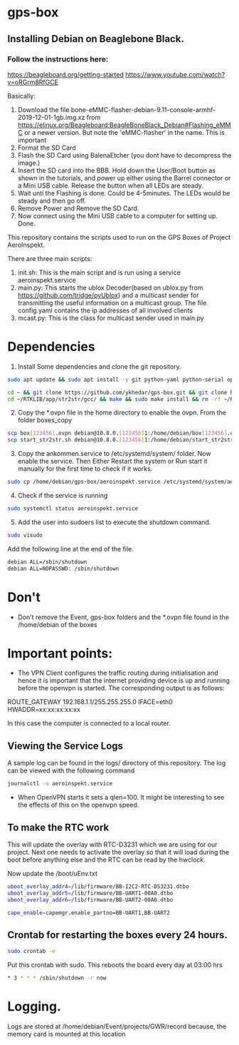 # gps-box
## Installing Debian on Beaglebone Black.
### Follow the instructions here:
https://beagleboard.org/getting-started
https://www.youtube.com/watch?v=oRGrm8RfGCE

Basically:
1. Download the file bone-eMMC-flasher-debian-9.11-console-armhf-2019-12-01-1gb.img.xz from
https://elinux.org/Beagleboard:BeagleBoneBlack_Debian#Flashing_eMMC
or a newer version. But note the 'eMMC-flasher' in the name. This is important
2. Format the SD Card
3. Flash the SD Card using BalenaEtcher (you dont have to decompress the image.)
4. Insert the SD card into the BBB. Hold down the User/Boot button as shown in the tutorials, and power up 
   either using the Barrel connector or a Mini USB cable. Release the button when all LEDs are steady.
5. Wait unti the Flashing is done. Could be 4-5minutes. The LEDs would be steady and then go off. 
6. Remove Power and Remove the SD Card.
7. Now connect using the Mini USB cable to a computer for setting up. Done.

 
This repository contains the scripts used to run 
on the GPS Boxes of Project AeroInspekt.

There are three main scripts:
1. init.sh: This is the main script and is run using a service aeroinspekt.service
2. main.py: This starts the ublox Decoder(based on ublox.py from https://github.com/tridge/pyUblox)
   and a multicast sender for transmitting the useful information on a multicast group. The 
   file config.yaml contains the ip addresses of all involved clients
3. mcast.py: This is the class for multicast sender used in main.py 
   
# Dependencies
1. Install Some dependencies and clone the git repository.
```bash
sudo apt update && sudo apt install -y git python-yaml python-serial openvpn usbutils usb-modeswitch libusb-1.0 build-essential && sudo apt upgrade bb-cape-overlays && sudo rm -rf /var/lib/apt/lists/*

cd ~ && git clone https://github.com/ykhedar/gps-box.git && git clone https://github.com/rtklibexplorer/RTKLIB.git &&
cd ~/RTKLIB/app/str2str/gcc/ && make && sudo make install && rm -rf ~/RTKLIB
```

2. Copy the *.ovpn file in the home directory to enable the ovpn. From the folder boxes_copy

```bash
scp box[123456].ovpn debian@10.8.0.[123456]1:/home/debian/box[123456].ovpn
scp start_str2str.sh debian@10.8.0.[123456]1:/home/debian/start_str2str.sh
```

3. Copy the ankommen.service to /etc/systemd/system/ folder. Now enable the service. Then Either Restart the system or
   Run start it manually for the first time to check if it works.
```bash
sudo cp /home/debian/gps-box/aeroinspekt.service /etc/systemd/system/aeroinspekt.service && sudo systemctl enable aeroinspekt.service
```

4. Check if the service is running
```bash
sudo systemctl status aeroinspekt.service
```

5. Add the user into sudoers list to execute the shutdown command.

```bash
sudo visudo
```

Add the following line at the end of the file.

```bash
debian ALL=/sbin/shutdown
debian ALL=NOPASSWD: /sbin/shutdown
```


# Don't
- Don't remove the Event, gps-box folders and the *.ovpn file found in the /home/debian of the boxes


# Important points:
- The VPN Client configures the traffic routing during initialisation and hence it is
important that the internet providing device is up and running before the openvpn is 
started. 
The corresponding output is as follows: 

ROUTE_GATEWAY 192.168.1.1/255.255.255.0 IFACE=eth0 HWADDR=xx:xx:xx:xx:xx

In this case the computer is connected to a local router.

## Viewing the Service Logs

A sample log can be found in the logs/ directory of this repository.
The log can be viewed with the following command
 
 ```bash
 journalctl -u aeroinspekt.service
 ```
 
- When OpenVPN starts it sets a qlen=100. It might be interesting to see the effects of
this on the openvpn speed.

## To make the RTC work
This will update the overlay with RTC-D3231 which we are using for our project. Next one needs to 
activate the overlay so that it will load during the boot before anything else and the RTC can be read by 
the hwclock.

Now update the /boot/uEnv.txt

```bash
uboot_overlay_addr4=/lib/firmware/BB-I2C2-RTC-DS3231.dtbo
uboot_overlay_addr5=/lib/firmware/BB-UART1-00A0.dtbo
uboot_overlay_addr6=/lib/firmware/BB-UART2-00A0.dtbo

cape_enable=capemgr.enable_partno=BB-UART1,BB-UART2
```

## Crontab for restarting the boxes every 24 hours.

```bash
sudo crontab -e
```
Put this crontab with sudo. This reboots the board every day at 03:00 hrs
```bash
* 3 * * * /sbin/shutdown -r now
```


# Logging.
Logs are stored at /home/debian/Event/projects/GWR/record because, the memory card is mounted at this location
